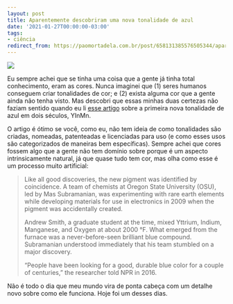 ```yaml
---
layout: post
title: Aparentemente descobriram uma nova tonalidade de azul
date: '2021-01-27T00:00:00-03:00'
tags:
- ciência
redirect_from: https://paomortadela.com.br/post/658131385576505344/aparentemente-descobriram-uma-nova-tonalidade-de
---
```

![](https://64.media.tumblr.com/62f3c99960c90d558201ece0b9f9e0fe/ee958ebd1cafc5be-f9/s540x810/2853f3caad97f7031c90743066de7ca472a4c579.jpg)

Eu sempre achei que se tinha uma coisa que a gente já tinha total conhecimento, eram as cores. Nunca imaginei que (1) seres humanos conseguem criar tonalidades de cor; e (2) exista alguma cor que a gente ainda não tenha visto. Mas descobri que essas minhas duas certezas não faziam sentido quando eu li [esse artigo](https://hyperallergic.com/615971/meet-yinmn-the-first-new-shade-of-blue-in-two-centuries/) sobre a primeira nova tonalidade de azul em dois séculos, YInMn.

O artigo é ótimo se você, como eu, não tem ideia de como tonalidades são criadas, nomeadas, patenteadas e licenciadas para uso (e como esses usos são categorizados de maneiras bem específicas). Sempre achei que cores fossem algo que a gente não tem domínio sobre porque é um aspecto intrinsicamente natural, já que quase tudo tem cor, mas olha como esse é um processo muito artificial:

> Like all good discoveries, the new pigment was identified by coincidence. A team of chemists at Oregon State University (OSU), led by Mas Subramanian, was experimenting with rare earth elements while developing materials for use in electronics in 2009 when the pigment was accidentally created.
> 
> Andrew Smith, a graduate student at the time, mixed Yttrium, Indium, Manganese, and Oxygen at about 2000 °F. What emerged from the furnace was a never-before-seen brilliant blue compound. Subramanian understood immediately that his team stumbled on a major discovery.
> 
> “People have been looking for a good, durable blue color for a couple of centuries,” the researcher told NPR in 2016.

Não é todo o dia que meu mundo vira de ponta cabeça com um detalhe novo sobre como ele funciona. Hoje foi um desses dias.

